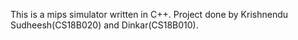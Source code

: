 This is a mips simulator written in C++.
Project done by Krishnendu Sudheesh(CS18B020) and Dinkar(CS18B010).
